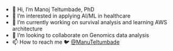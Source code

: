 - 👋 Hi, I’m Manoj Teltumbade, PhD
- 👀 I’m interested in applying AI/ML in healthcare
- 🌱 I’m currently working on survival analysis and learning AWS architecture
- 💞️ I’m looking to collaborate on Genomics data analysis
- 📫 How to reach me 🐦 [@ManuTeltumbade](https://twitter.com/ManuTeltumbade)


<!---
ManuTel/ManuTel is a ✨ special ✨ repository because its `README.md` (this file) appears on your GitHub profile.
You can click the Preview link to take a look at your changes.
--->
